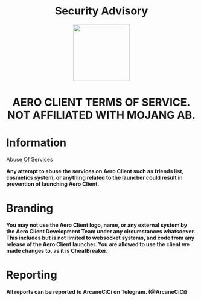 <h1 align="center">Security Advisory</h1>

<p align="center">
    <img src="https://i.imgur.com/e4Au1VM.png" width="150" height="150"/>
    <h1 align="center">AERO CLIENT TERMS OF SERVICE. NOT AFFILIATED WITH MOJANG AB.</h1>
</p>

# Information

<p style="font-weight: bolder>The terms of this Software License Agreement shall apply to all versions, editions, and future updates of the Aero Client software and constitute a legal agreement between you and CiCi Games, LLC. Access to and use of CiCi Games websites or other services related to Aero Client is governed by the CiCi Games Terms of Service, located on this page.</p>

# Abuse Of Services

<p style="font-weight: bolder">Any attempt to abuse the services on Aero Client such as friends list, cosmetics system, or anything related to the launcher could result in prevention of launching Aero Client.</p>

# Branding

<p style="font-weight: bold">You may not use the Aero Client logo, name, or any external system by the Aero Client Development Team under any circumstances whatsoever. This includes but is not limited to websocket systems, and code from any release of the Aero Client launcher. You are allowed to use the client we made changes to, as it is CheatBreaker.</p>

# Reporting

<p style="font-weight: bold">All reports can be reported to ArcaneCiCi on Telegram. (@ArcaneCiCi)</p>
